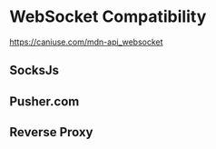 # WebSocket Compatibility

https://caniuse.com/mdn-api_websocket

## SocksJs


## Pusher.com


## Reverse Proxy
